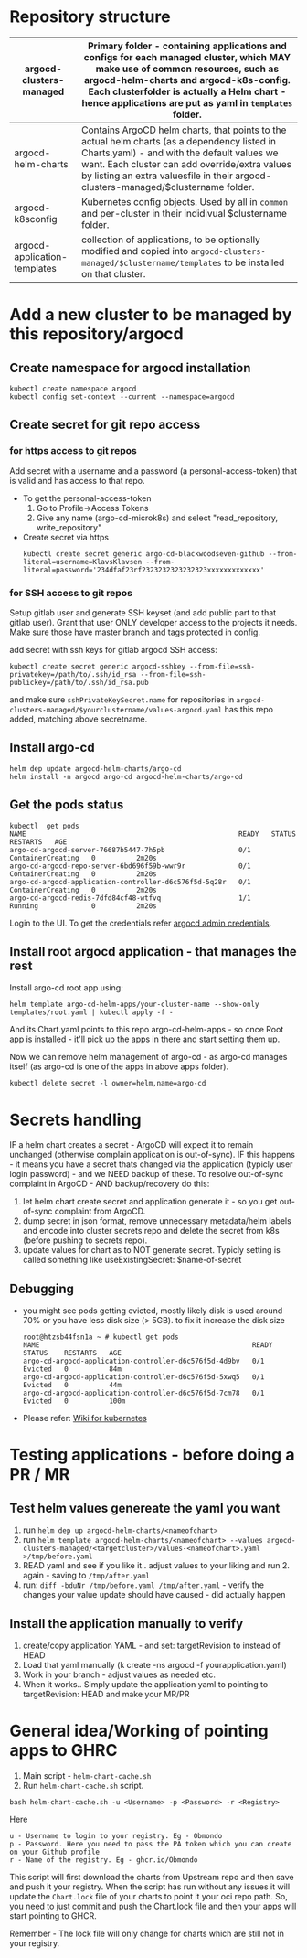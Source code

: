# Repository structure

|argocd-clusters-managed | Primary folder - containing applications and configs for each managed cluster, which MAY make use of common resources, such as argocd-helm-charts and argocd-k8s-config. Each clusterfolder is actually a Helm chart - hence applications are put as yaml in ```templates``` folder. |
| --- | --- |
|argocd-helm-charts | Contains ArgoCD helm charts, that points to the actual helm charts (as a dependency listed in Charts.yaml) - and with the default values we want. Each cluster can add override/extra values by listing an extra valuesfile in their argocd-clusters-managed/$clustername folder. |
|argocd-k8sconfig | Kubernetes config objects. Used by all in ```common``` and per-cluster in their indidivual $clustername folder. |
|argocd-application-templates | collection of applications, to be optionally modified and copied into ```argocd-clusters-managed/$clustername/templates``` to be installed on that cluster. |

# Add a new cluster to be managed by this repository/argocd

## Create namespace for argocd installation
```
kubectl create namespace argocd
kubectl config set-context --current --namespace=argocd
```

## Create secret for git repo access

### for https access to git repos

Add secret with a username and a password (a personal-access-token) that is valid and has access to that repo.

* To get the personal-access-token
  1. Go to Profile->Access Tokens
  2. Give any name (argo-cd-microk8s) and select "read_repository, write_repository"
* Create secret via https
  ```
  kubectl create secret generic argo-cd-blackwoodseven-github --from-literal=username=KlavsKlavsen --from-literal=password='234dfaf23rf2323232323232323xxxxxxxxxxxxx'
  ```

### for SSH access to git repos

Setup gitlab user and generate SSH keyset (and add public part to that gitlab user).
Grant that user ONLY developer access to the projects it needs. Make sure those have master branch and tags protected in config.

add secret with ssh keys for gitlab argocd SSH access:
```
kubectl create secret generic argocd-sshkey --from-file=ssh-privatekey=/path/to/.ssh/id_rsa --from-file=ssh-publickey=/path/to/.ssh/id_rsa.pub
```

and make sure `sshPrivateKeySecret.name` for repositories in
`argocd-clusters-managed/$yourclustername/values-argocd.yaml` has this repo added, matching above secretname.


## Install argo-cd
```
helm dep update argocd-helm-charts/argo-cd
helm install -n argocd argo-cd argocd-helm-charts/argo-cd
```
## Get the pods status

```
kubectl  get pods
NAME                                                    READY   STATUS              RESTARTS   AGE
argo-cd-argocd-server-76687b5447-7h5pb                  0/1     ContainerCreating   0          2m20s
argo-cd-argocd-repo-server-6bd696f59b-wwr9r             0/1     ContainerCreating   0          2m20s
argo-cd-argocd-application-controller-d6c576f5d-5q28r   0/1     ContainerCreating   0          2m20s
argo-cd-argocd-redis-7dfd84cf48-wtfvq                   1/1     Running             0          2m20s
```

Login to the UI. To get the credentials refer
[argocd admin credentials](https://argoproj.github.io/argo-cd/getting_started/#4-login-using-the-cli).

## Install root argocd application - that manages the rest
Install argo-cd root app using:
```
helm template argo-cd-helm-apps/your-cluster-name --show-only templates/root.yaml | kubectl apply -f -
```

And its Chart.yaml points to this repo argo-cd-helm-apps - so once Root app is installed - it'll pick up the apps in there and start setting them up.

Now we can remove helm management of argo-cd - as argo-cd manages itself (as argo-cd is one of the apps in above apps folder).

```
kubectl delete secret -l owner=helm,name=argo-cd
```

# Secrets handling

IF a helm chart creates a secret - ArgoCD will expect it to remain unchanged (otherwise complain application is out-of-sync). 
IF this happens - it means you have a secret thats changed via the application (typicly user login password) - and we NEED backup of these.
To resolve out-of-sync complaint in ArgoCD - AND backup/recovery do this:
1. let helm chart create secret and application generate it - so you get out-of-sync complaint from ArgoCD.
2. dump secret in json format, remove unnecessary metadata/helm labels and encode into cluster secrets repo and delete the secret from k8s (before pushing to secrets repo).
3. update values for chart as to NOT generate secret. Typicly setting is called something like useExistingSecret: $name-of-secret
## Debugging
* you might see pods getting evicted, mostly likely disk is used around 70% or you have less disk size (> 5GB).
  to fix it increase the disk size
  ```
  root@htzsb44fsn1a ~ # kubectl get pods
  NAME                                                    READY   STATUS    RESTARTS   AGE
  argo-cd-argocd-application-controller-d6c576f5d-4d9bv   0/1     Evicted   0          84m
  argo-cd-argocd-application-controller-d6c576f5d-5xwq5   0/1     Evicted   0          44m
  argo-cd-argocd-application-controller-d6c576f5d-7cm78   0/1     Evicted   0          100m
  ```
* Please refer: [Wiki for kubernetes](https://gitlab.enableit.dk/obmondo/wiki/-/tree/master/internal/kubernetes)

# Testing applications - before doing a PR / MR

## Test helm values genereate the yaml you want
1. run ```helm dep up argocd-helm-charts/<nameofchart>```
2. run ```helm template argocd-helm-charts/<nameofchart> --values argocd-clusters-managed/<targetcluster>/values-<nameofchart>.yaml >/tmp/before.yaml```
3. READ yaml and see if you like it.. adjust values to your liking and run 2. again - saving to ```/tmp/after.yaml```
4. run: ```diff -bduNr /tmp/before.yaml /tmp/after.yaml``` - verify the changes your value update should have caused - did actually happen

## Install the application manually to verify
1. create/copy application YAML - and set: targetRevision to <yourbranchname> instead of HEAD
2. Load that yaml manually (k create -ns argocd -f yourapplication.yaml)
3. Work in your branch - adjust values as needed etc.
4. When it works.. Simply update the application yaml to pointing to targetRevision: HEAD and make your MR/PR

# General idea/Working of pointing apps to GHRC

1. Main script - `helm-chart-cache.sh`
2. Run `helm-chart-cache.sh` script.
```
bash helm-chart-cache.sh -u <Username> -p <Password> -r <Registry>
```
Here
```
u - Username to login to your registry. Eg - Obmondo
p - Password. Here you need to pass the PA token which you can create on your Github profile
r - Name of the registry. Eg - ghcr.io/Obmondo
```

This script will first download the charts from Upstream repo and then save and push it your registry. When the script has run without any issues it will update the `Chart.lock` file of your charts to point it your oci repo path. So, you need to just commit and push the Chart.lock file and then your apps will start pointing to GHCR.

Remember - The lock file will only change for charts which are still not in your registry.
